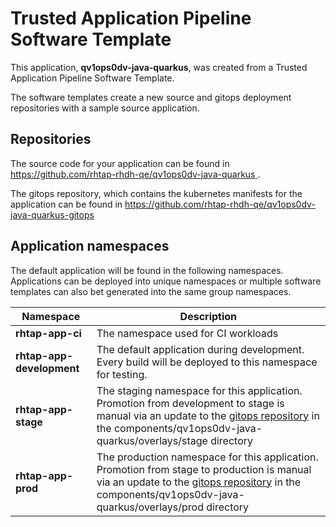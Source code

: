 # Trusted Application Pipeline Software Template

This application, **qv1ops0dv-java-quarkus**, was created from a Trusted Application Pipeline Software Template.

The software templates create a new source and gitops deployment repositories with a sample source application. 

## Repositories

The source code for your application can be found in [https://github.com/rhtap-rhdh-qe/qv1ops0dv-java-quarkus ](https://github.com/rhtap-rhdh-qe/qv1ops0dv-java-quarkus ).
 
The gitops repository, which contains the kubernetes manifests for the application can be found in 
[https://github.com/rhtap-rhdh-qe/qv1ops0dv-java-quarkus-gitops ](https://github.com/rhtap-rhdh-qe/qv1ops0dv-java-quarkus-gitops ) 

## Application namespaces 

The default application will be found in the following namespaces. Applications can be deployed into unique namespaces or multiple software templates can also bet generated into the same group namespaces.  

|  Namespace   |  Description   |  
| -------- | -------- |
| **rhtap-app-ci** | The namespace used for CI workloads |
| **rhtap-app-development** | The default application during development. Every build will be deployed to this namespace for testing. |
| **rhtap-app-stage** | The staging namespace for this application. Promotion from development to stage is manual via an update to the [gitops repository](https://github.com/rhtap-rhdh-qe/qv1ops0dv-java-quarkus-gitops ) in the components/qv1ops0dv-java-quarkus/overlays/stage directory |
| **rhtap-app-prod** | The production namespace for this application. Promotion from stage to production is manual via an update to the [gitops repository](https://github.com/rhtap-rhdh-qe/qv1ops0dv-java-quarkus-gitops ) in the components/qv1ops0dv-java-quarkus/overlays/prod directory |
